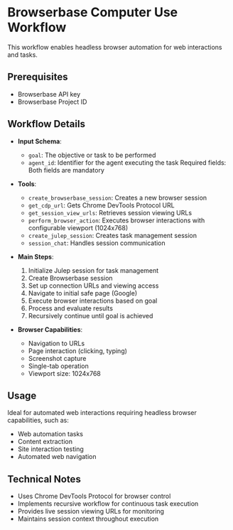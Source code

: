# Browserbase Computer Use Workflow

This workflow enables headless browser automation for web interactions and tasks.

## Prerequisites

- Browserbase API key
- Browserbase Project ID

## Workflow Details

- **Input Schema**:
  - `goal`: The objective or task to be performed
  - `agent_id`: Identifier for the agent executing the task
  Required fields: Both fields are mandatory

- **Tools**:
  - `create_browserbase_session`: Creates a new browser session
  - `get_cdp_url`: Gets Chrome DevTools Protocol URL
  - `get_session_view_urls`: Retrieves session viewing URLs
  - `perform_browser_action`: Executes browser interactions with configurable viewport (1024x768)
  - `create_julep_session`: Creates task management session
  - `session_chat`: Handles session communication

- **Main Steps**:
  1. Initialize Julep session for task management
  2. Create Browserbase session
  3. Set up connection URLs and viewing access
  4. Navigate to initial safe page (Google)
  5. Execute browser interactions based on goal
  6. Process and evaluate results
  7. Recursively continue until goal is achieved

- **Browser Capabilities**:
  - Navigation to URLs
  - Page interaction (clicking, typing)
  - Screenshot capture
  - Single-tab operation
  - Viewport size: 1024x768

## Usage

Ideal for automated web interactions requiring headless browser capabilities, such as:

- Web automation tasks
- Content extraction
- Site interaction testing
- Automated web navigation


## Technical Notes

- Uses Chrome DevTools Protocol for browser control
- Implements recursive workflow for continuous task execution
- Provides live session viewing URLs for monitoring
- Maintains session context throughout execution
